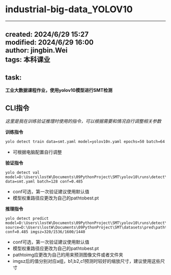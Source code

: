 # industrial-big-data_YOLOV10

---
created: 2024/6/29 15:27 <br>
modified: 2024/6/29 16:00 <br>
author: jingbin.Wei <br>
tags: 本科课业 
---

## task:
**工业大数据课程作业，使用yolov10模型进行SMT检测**

## CLI指令
*这里是我在训练验证推理时使用的指令，可以根据需要和情况自行调整相关参数*

**训练指令**
```bash
yolo detect train data=smt.yaml model=yolov10n.yaml epochs=50 batch=64 imgsz=320 device=0
```
- 可根据电脑配置自行调整

**验证指令**
```
yolo detect val model=D:\Users\lostW\Documents\09PythonProject\SMT\yolov10\runs\detect\train14\weights\best.pt data=smt.yaml batch=128 conf=0.485
```
- conf可选，第一次验证建议使用默认值
- 模型权重路径应更改为自己的pathtobest.pt

**推理指令**
```
yolo detect predict model=D:\Users\lostW\Documents\09PythonProject\SMT\yolov10\runs\detect\train14\weights\best.pt source=D:\Users\lostW\Documents\09PythonProject\SMT\datasets\pred\pathtoimg conf=0.485 imgsz=320/1536/1600/1440
```
- conf可选，第一次验证建议使用默认值
- 模型权重路径应更改为自己的pathtobest.pt
- pathtoimg应更改为自己的用来预测图像文件或者文件夹
- imgsz后的值分别对应a组，b1,b2,c1预测时较好的缩放尺寸，建议使用这些尺寸
